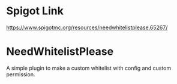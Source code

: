 # Spigot Link

https://www.spigotmc.org/resources/needwhitelistplease.65267/

# NeedWhitelistPlease
A simple plugin to make a custom whitelist with config and custom permission.
